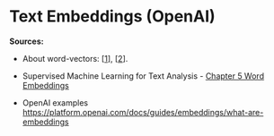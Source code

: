 # Text Embeddings (OpenAI)

**Sources:**

-   About word-vectors: [[1](https://juliasilge.com/blog/tidy-word-vectors/)], [[2](https://juliasilge.com/blog/word-vectors-take-two/)].

-   Supervised Machine Learning for Text Analysis - [Chapter 5 Word Embeddings](https://smltar.com/embeddings.html)

-   OpenAI examples <https://platform.openai.com/docs/guides/embeddings/what-are-embeddings>
